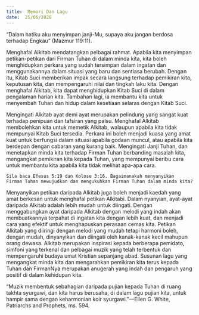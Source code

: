```yaml
---
title:  Memori Dan Lagu
date:  25/06/2020
---
```


“Dalam hatiku aku menyimpan janji-Mu, supaya aku jangan berdosa terhadap Engkau” (Mazmur  119:11).

Menghafal Alkitab mendatangkan pelbagai rahmat. Apabila kita menyimpan petikan-petikan dari Firman Tuhan di dalam minda kita, kita boleh menghidupkan perkara yang sudah tersimpan dalam ingatan  dan menggunakannya dalam situasi yang baru dan sentiasa berubah. Dengan itu, Kitab Suci memberikan impak secara langsung terhadap pemikiran kita, keputusan kita, dan mempengaruhi nilai dan tingkah laku kita. Dengan menghafal Alkitab, kita dapat menghidupkan Kitab Suci di dalam pengalaman harian kita. Tambahan lagi, ia membantu kita untuk menyembah Tuhan dan hidup dalam kesetiaan selaras dengan Kitab Suci.

Mengingati Alkitab ayat demi ayat merupakan pelindung yang sangat kuat terhadap penipuan dan tafsiran yang palsu. Menghafal Alkitab membolehkan kita untuk memetik Alkitab, walaupun apabila kita tidak mempunyai Kitab Suci tersedia. Perkara ini boleh menjadi kuasa yang amat kuat untuk berfungsi dalam situasi apabila godaan muncul, atau apabila kita berdepan dengan cabaran yang kurang baik. Mengingati Janji Tuhan, dan menetapkan minda kita terhadap Firman Tuhan berbanding masalah kita, mengangkat pemikiran kita kepada Tuhan, yang mempunyai beribu cara untuk membantu kita apabila kita tidak melihat apa-apa cara.

`Sila baca Efesus 5:19 dan Kolose 3:16. Bagaimanakah menyanyikan  Firman Tuhan mewujudkan dan mengukuhkan Firman Tuhan dalam minda kita?`

Menyanyikan petikan daripada Alkitab juga boleh menjadi kaedah yang amat berkesan untuk menghafal petikan Alkitabi. Dalam nyanyian, ayat-ayat daripada Alkitab adalah lebih mudah untuk diingati. Dengan menggabungkan ayat daripada Alkitab dengan melodi yang indah akan membuatkannya terpahat di ingatan kita dengan lebih kuat, dan menjadi cara yang efektif untuk menghapuskan perasaan cemas kita. Petikan Alkitab yang diiringi dengan melodi yang mudah tetapi harmoni boleh, dengan mudah, dinyanyikan dan diingati oleh kanak-kanak kecil mahupun  orang dewasa. Alkitab merupakan inspirasi kepada berberapa pemidato, simfoni yang terkenal dan pelbagai muzik yang telah terbentuk dan mempengaruhi budaya umat Kristian sepanjang abad. Susunan lagu yang mengangkat minda kita dan mengarahkan pemikiran kita terus kepada Tuhan dan FirmanNya merupakan anugerah yang indah dan pengaruh yang positif di dalam kehidupan kita.

“Muzik membentuk sebahagian daripada pujian kepada Tuhan di ruang takhta syurgawi, dan kita harus berusaha, di dalam lagu pujian kita, untuk hampir sama dengan keharmonian koir syurgawi.”—Ellen G. White, Patriarchs and Prophets, ms. 594.